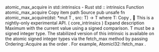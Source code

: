 atomic_max_acquire in std::intrinsics - Rust
std
::
intrinsics
Function
atomic_max_acquire
Copy item path
Source
pub unsafe fn atomic_max_acquire<T>(dst:
*mut T
, src: T) -> T
where
    T:
Copy
,
🔬
This is a nightly-only experimental API. (
core_intrinsics
)
Expand description
Maximum with the current value using a signed comparison.
T
must be a signed integer type.
The stabilized version of this intrinsic is available on the
atomic
signed integer types via the
fetch_max
method by passing
Ordering::Acquire
as the
order
. For example,
AtomicI32::fetch_max
.